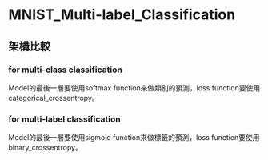 # MNIST_Multi-label_Classification
## 架構比較
### for multi-class classification 
Model的最後一層要使用softmax function來做類別的預測，loss function要使用categorical_crossentropy。
### for multi-label classification
Model的最後一層要使用sigmoid function來做標籤的預測，loss function要使用binary_crossentropy。



